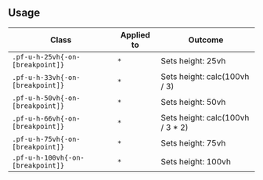 ## Usage

| Class | Applied to | Outcome |
| -- | -- | -- |
| `.pf-u-h-25vh{-on-[breakpoint]}` | `*` | Sets height: 25vh |
| `.pf-u-h-33vh{-on-[breakpoint]}` | `*` | Sets height: calc(100vh / 3) |
| `.pf-u-h-50vh{-on-[breakpoint]}` | `*` | Sets height: 50vh |
| `.pf-u-h-66vh{-on-[breakpoint]}` | `*` | Sets height: calc(100vh / 3 * 2) |
| `.pf-u-h-75vh{-on-[breakpoint]}` | `*` | Sets height: 75vh |
| `.pf-u-h-100vh{-on-[breakpoint]}` | `*` | Sets height: 100vh |
